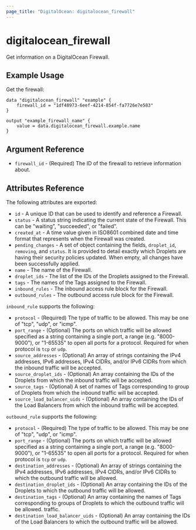 ```yaml
---
page_title: "DigitalOcean: digitalocean_firewall"
---
```


# digitalocean_firewall

Get information on a DigitalOcean Firewall.

## Example Usage

Get the firewall:

```hcl
data "digitalocean_firewall" "example" {
    firewall_id = "1df48973-6eef-4214-854f-fa7726e7e583"
}

output "example_firewall_name" {
    value = data.digitalocean_firewall.example.name
}
```

## Argument Reference

* `firewall_id` - (Required) The ID of the firewall to retrieve information
  about.

## Attributes Reference

The following attributes are exported:

* `id` - A unique ID that can be used to identify and reference a Firewall.
* `status` - A status string indicating the current state of the Firewall.
  This can be "waiting", "succeeded", or "failed".
* `created_at` - A time value given in ISO8601 combined date and time format
  that represents when the Firewall was created.
* `pending_changes` - A set of object containing the fields, `droplet_id`,
  `removing`, and `status`.  It is provided to detail exactly which Droplets
  are having their security policies updated.  When empty, all changes
  have been successfully applied.
* `name` - The name of the Firewall.
* `droplet_ids` - The list of the IDs of the Droplets assigned to
  the Firewall.
* `tags` - The names of the Tags assigned to the Firewall.
* `inbound_rules` - The inbound access rule block for the Firewall.
* `outbound_rules` - The outbound access rule block for the Firewall.

`inbound_rule` supports the following:

* `protocol` - (Required) The type of traffic to be allowed.
  This may be one of "tcp", "udp", or "icmp".
* `port_range` - (Optional) The ports on which traffic will be allowed
  specified as a string containing a single port, a range (e.g. "8000-9000"),
  or "1-65535" to open all ports for a protocol. Required for when protocol is
  `tcp` or `udp`.
* `source_addresses` - (Optional) An array of strings containing the IPv4
  addresses, IPv6 addresses, IPv4 CIDRs, and/or IPv6 CIDRs from which the
  inbound traffic will be accepted.
* `source_droplet_ids` - (Optional) An array containing the IDs of
  the Droplets from which the inbound traffic will be accepted.
* `source_tags` - (Optional) A set of names of Tags corresponding to group of
  Droplets from which the inbound traffic will be accepted.
* `source_load_balancer_uids` - (Optional) An array containing the IDs
  of the Load Balancers from which the inbound traffic will be accepted.

`outbound_rule` supports the following:

* `protocol` - (Required) The type of traffic to be allowed.
  This may be one of "tcp", "udp", or "icmp".
* `port_range` - (Optional) The ports on which traffic will be allowed
  specified as a string containing a single port, a range (e.g. "8000-9000"),
  or "1-65535" to open all ports for a protocol. Required for when protocol is
  `tcp` or `udp`.
* `destination_addresses` - (Optional) An array of strings containing the IPv4
  addresses, IPv6 addresses, IPv4 CIDRs, and/or IPv6 CIDRs to which the
  outbound traffic will be allowed.
* `destination_droplet_ids` - (Optional) An array containing the IDs of
  the Droplets to which the outbound traffic will be allowed.
* `destination_tags` - (Optional) An array containing the names of Tags
  corresponding to groups of Droplets to which the outbound traffic will
  be allowed.
  traffic.
* `destination_load_balancer_uids` - (Optional) An array containing the IDs
  of the Load Balancers to which the outbound traffic will be allowed.
